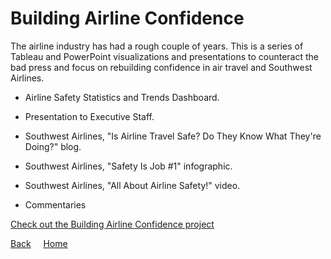 <link rel="stylesheet" href="/assets/css/main.css">

# Building Airline Confidence

<div class="group" markdown="1">

The airline industry has had a rough couple of years. This is a series of Tableau and PowerPoint visualizations and presentations to counteract the bad press and focus on rebuilding confidence in air travel and Southwest Airlines.

*	Airline Safety Statistics and Trends Dashboard.

*	Presentation to Executive Staff.

*	Southwest Airlines, "Is Airline Travel Safe?  Do They Know What They're Doing?" blog.

*	Southwest Airlines, "Safety Is Job #1" infographic.

*	Southwest Airlines, "All About Airline Safety!" video.

*	Commentaries

[Check out the Building Airline Confidence project](https://github.com/michelle-bh/michelle-bh.github.io/tree/main/Building-Airline-Confidence)

</div>

[Back](../README.md) &nbsp; &nbsp; [Home](https://michelle-bh.github.io/)

